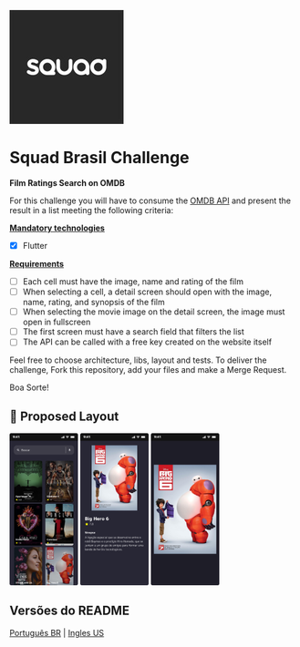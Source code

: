 ![image](assets/readme/squad_brazil__logo.png)
# Squad Brasil Challenge
**Film Ratings Search on OMDB**

For this challenge you will have to consume the [OMDB API](http://www.omdbapi.com/) and present the result in a list meeting the following criteria:

<u>**Mandatory technologies**</u>
- [x] Flutter

<u>**Requirements**</u>
- [ ] Each cell must have the image, name and rating of the film
- [ ] When selecting a cell, a detail screen should open with the image, name, rating, and synopsis of the film
- [ ] When selecting the movie image on the detail screen, the image must open in fullscreen
- [ ] The first screen must have a search field that filters the list
- [ ] The API can be called with a free key created on the website itself

Feel free to choose architecture, libs, layout and tests.
To deliver the challenge, Fork this repository, add your files and make a Merge Request.

Boa Sorte!

## 🎨 Proposed Layout
<p align="left">
 <img src="assets/readme/home.png" width="120px">
 <img src="assets/readme/detail.png" width="120px">
 <img src="assets/readme/photo_movie.png" width="120px">
</p>

## Versões do README
[Português BR](./README.md) | [Ingles US](./README-en.md)